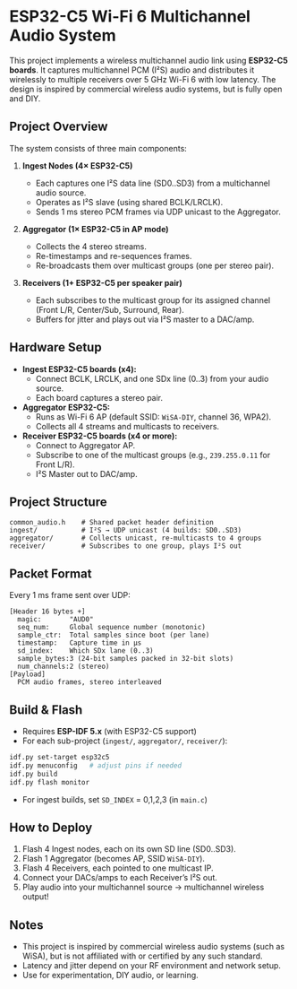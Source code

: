 
# ESP32-C5 Wi-Fi 6 Multichannel Audio System

This project implements a wireless multichannel audio link using **ESP32-C5 boards**. It captures multichannel PCM (I²S) audio and distributes it wirelessly to multiple receivers over 5 GHz Wi-Fi 6 with low latency. The design is inspired by commercial wireless audio systems, but is fully open and DIY.

## Project Overview

The system consists of three main components:

1. **Ingest Nodes (4× ESP32-C5)**
   - Each captures one I²S data line (SD0..SD3) from a multichannel audio source.
   - Operates as I²S slave (using shared BCLK/LRCLK).
   - Sends 1 ms stereo PCM frames via UDP unicast to the Aggregator.

2. **Aggregator (1× ESP32-C5 in AP mode)**
   - Collects the 4 stereo streams.
   - Re-timestamps and re-sequences frames.
   - Re-broadcasts them over multicast groups (one per stereo pair).

3. **Receivers (1+ ESP32-C5 per speaker pair)**
   - Each subscribes to the multicast group for its assigned channel (Front L/R, Center/Sub, Surround, Rear).
   - Buffers for jitter and plays out via I²S master to a DAC/amp.

## Hardware Setup

- **Ingest ESP32-C5 boards (x4):**
  - Connect BCLK, LRCLK, and one SDx line (0..3) from your audio source.
  - Each board captures a stereo pair.
- **Aggregator ESP32-C5:**
  - Runs as Wi-Fi 6 AP (default SSID: `WiSA-DIY`, channel 36, WPA2).
  - Collects all 4 streams and multicasts to receivers.
- **Receiver ESP32-C5 boards (x4 or more):**
  - Connect to Aggregator AP.
  - Subscribe to one of the multicast groups (e.g., `239.255.0.11` for Front L/R).
  - I²S Master out to DAC/amp.

## Project Structure

```
common_audio.h    # Shared packet header definition
ingest/           # I²S → UDP unicast (4 builds: SD0..SD3)
aggregator/       # Collects unicast, re-multicasts to 4 groups
receiver/         # Subscribes to one group, plays I²S out
```

## Packet Format

Every 1 ms frame sent over UDP:

```
[Header 16 bytes +]
  magic:       "AUD0"
  seq_num:     Global sequence number (monotonic)
  sample_ctr:  Total samples since boot (per lane)
  timestamp:   Capture time in µs
  sd_index:    Which SDx lane (0..3)
  sample_bytes:3 (24-bit samples packed in 32-bit slots)
  num_channels:2 (stereo)
[Payload]
  PCM audio frames, stereo interleaved
```

## Build & Flash

- Requires **ESP-IDF 5.x** (with ESP32-C5 support)
- For each sub-project (`ingest/`, `aggregator/`, `receiver/`):

```bash
idf.py set-target esp32c5
idf.py menuconfig   # adjust pins if needed
idf.py build
idf.py flash monitor
```

- For ingest builds, set `SD_INDEX` = 0,1,2,3 (in `main.c`)

## How to Deploy

1. Flash 4 Ingest nodes, each on its own SD line (SD0..SD3).
2. Flash 1 Aggregator (becomes AP, SSID `WiSA-DIY`).
3. Flash 4 Receivers, each pointed to one multicast IP.
4. Connect your DACs/amps to each Receiver’s I²S out.
5. Play audio into your multichannel source → multichannel wireless output!

## Notes

- This project is inspired by commercial wireless audio systems (such as WiSA), but is not affiliated with or certified by any such standard.
- Latency and jitter depend on your RF environment and network setup.
- Use for experimentation, DIY audio, or learning.
```
